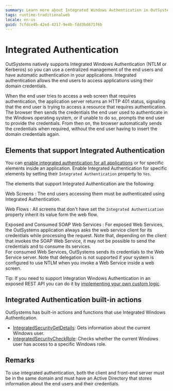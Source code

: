 ```yaml
---
summary: Learn more about Integrated Windows Authentication in OutSystems.
tags: runtime-traditionalweb
locale: en-us
guid: 7cfdce45-42ed-4217-9e4b-fdd3bd671f6b
---
```


# Integrated Authentication

OutSystems natively supports Integrated Windows Authentication (NTLM or Kerberos) so you can use a centralized management of the end users and have automatic authentication in your applications. Integrated authentication allows the end users to access applications using their domain credentials.

When the end user tries to access a web screen that requires authentication, the application server returns an HTTP 401 status, signaling that the end user is trying to access a resource that requires authentication. The browser then sends the credentials the end user used to authenticate in the Windows operating system, or if unable to do so, prompts the end user to provide the credentials. From then on, the browser automatically sends the credentials when required, without the end user having to insert the domain credentials again.

## Elements that support Integrated Authentication

You can [enable integrated authentication for all applications](configure-active-directory.md) or for specific elements inside an application. Enable Integrated Authentication for specific elements by setting their `Integrated Authentication` property to `Yes`.

The elements that support Integrated Authentication are the following:

Web Screens
:   The end users accessing them must be authenticated using Integrated Authentication.

Web Flows
:   All screens that don't have set the `Integrated Authentication` property inherit its value form the web flow.

Exposed and Consumed SOAP Web Services
:   For exposed Web Services, the OutSystems application always asks the web service client for its credentials while processing the request. Note that, depending on the client that invokes the SOAP Web Service, it may not be possible to send the credentials and to consume its services.  
    For consumed Web Services, OutSystems sends its credentials to the Web Service server. Note that delegation is not supported if your system is configured to use NTLM when you invoke a Web Service inside a web screen.

Tip: If you need to support Integration Windows Authentication in an exposed REST API you can do it by [implementing your own custom logic](../../../../extensibility-and-integration/rest/expose-rest-apis/add-custom-authentication-to-an-exposed-rest-api.md).

## Integrated Authentication built-in actions

OutSystems has built-in actions and functions that use Integrated Windows Authentication.

* [IntegratedSecurityGetDetails](<../../../../ref/apis/auto/system-actions.final.md#IntegratedSecurityGetDetails>): Gets information about the current Windows user.
* [IntegratedSecurityCheckRole](<../../../../ref/apis/auto/system-actions.final.md#IntegratedSecurityCheckRole>): Checks whether the current Windows user has access to a specific Windows role.

## Remarks

To use integrated authentication, both the client and front-end server must be in the same domain and must have an Active Directory that stores information about the end users and their credentials.
